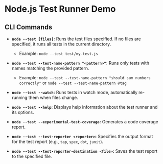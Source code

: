 # Node.js Test Runner Demo

## CLI Commands

-   **`node --test [files]`:** Runs the test files specified. If no files are specified, it runs all tests in the current directory.

    -   Example: `node --test test/my-test.js`

-   **`node --test --test-name-pattern "<pattern>"`:** Runs only tests with names matching the provided pattern.

    -   Example: `node --test --test-name-pattern "should sum numbers correctly"` or `node --test --test-name-pattern @tag`

-   **`node --test --watch`:** Runs tests in watch mode, automatically re-running them when files change.

-   **`node --test --help`:** Displays help information about the test runner and its options.

-   **`node --test --experimental-test-coverage`:** Generates a code coverage report.

-   **`node --test --test-reporter <reporter>`:** Specifies the output format for the test report (e.g., `tap`, `spec`, `dot`, `junit`).

-   **`node --test --test-reporter-destination <file>`:** Saves the test report to the specified file.
